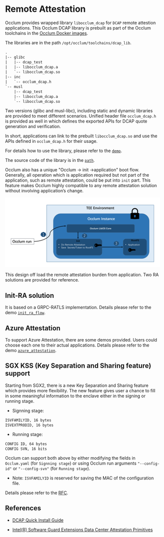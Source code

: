 # Remote Attestation

Occlum provides wrapped library `libocclum_dcap` for `DCAP` remote attestion applications.
This Occlum DCAP library is prebuilt as part of the Occlum toolchains in the [Occlum Docker images](https://hub.docker.com/r/occlum/occlum).

The libraries are in the path `/opt/occlum/toolchains/dcap_lib`.
```
.
|-- glibc
|   |-- dcap_test
|   |-- libocclum_dcap.a
|   `-- libocclum_dcap.so
|-- inc
|   `-- occlum_dcap.h
`-- musl
    |-- dcap_test
    |-- libocclum_dcap.a
    `-- libocclum_dcap.so
```

Two versions (glibc and musl-libc), including static and dynamic libraries are provided to meet different scenarios. Unified header file `occlum_dcap.h` is provided as well in which defines the exported APIs for DCAP quote generation and verification.

In short, applications can link to the prebuilt `libocclum_dcap.so` and use the APIs defined in `occlum_dcap.h` for their usage.

For details how to use the library, please refer to the [`demo`](https://github.com/occlum/occlum/tree/master/demos/remote_attestation/dcap).

The source code of the library is in the [`path`](https://github.com/occlum/occlum/tools/toolchains/dcap_lib/).

Occlum also has a unique "Occlum -> init ->application" boot flow. Generally, all operation which is application required but not part of the application, such as remote attestation, could be put into `init` part. This feature makes Occlum highly compatible to any remote attestation solution without involving application’s change.

![init_ra_flow](./images/ra_init.png)

This design off load the remote attestation burden from application. Two RA solutions are provided for reference.

## Init-RA solution

It is based on a GRPC-RATLS implementation.
Details please refer to the demo [`init_ra_flow`](https://github.com/occlum/occlum/tree/master/demos/remote_attestation/init_ra_flow).

## Azure Attestation

To support Azure Attestation, there are some demos provided. Users could choose each one to their actual applications. Details please refer to the demo [`azure_attestation`](https://github.com/occlum/occlum/tree/master/demos/remote_attestation/azure_attestation).

## SGX KSS (Key Separation and Sharing feature) support

Starting from SGX2, there is a new Key Separation and Sharing feature which provides more  flexibility. The new feature gives user a chance to fill in some meaningful information to the enclave either in the signing or running stage.

* Signning stage:
```
ISVFAMILYID, 16 bytes
ISVEXTPRODID, 16 bytes
```
* Running stage:
```
CONFIG ID, 64 bytes
CONFIG SVN, 16 bits
```
Occlum can support both above by either modifying the fields in `Occlum.yaml` (for `Signning stage`) or using Occlum run arguments `"--config-id"` or `"--config-svn"` (for `Running stage`).

* Note: `ISVFAMILYID` is reserved for saving the MAC of the configuration file.

Details please refer to the [RFC](https://github.com/occlum/occlum/issues/589).


## References

- [DCAP Quick Install Guide](https://software.intel.com/content/www/us/en/develop/articles/intel-software-guard-extensions-data-center-attestation-primitives-quick-install-guide.html)

- [Intel(R) Software Guard Extensions Data Center Attestation Primitives](https://github.com/intel/SGXDataCenterAttestationPrimitives)


